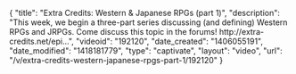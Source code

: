 {
    "title": "Extra Credits: Western & Japanese RPGs (part 1)",
    "description": "This week, we begin a three-part series discussing (and defining) Western RPGs and JRPGs. Come discuss this topic in the forums! http:\/\/extra-credits.net\/epi...",
    "videoid": "192120",
    "date_created": "1406055191",
    "date_modified": "1418181779",
    "type": "captivate",
    "layout": "video",
    "url": "\/v\/extra-credits-western-japanese-rpgs-part-1\/192120"
}